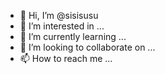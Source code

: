 - 👋 Hi, I’m @sisisusu
- 👀 I’m interested in ...
- 🌱 I’m currently learning ...
- 💞️ I’m looking to collaborate on ...
- 📫 How to reach me ...

<!---
sisisusu/sisisusu is a ✨ special ✨ repository because its `README.md` (this file) appears on your GitHub profile.
You can click the Preview link to take a look at your changes.
--->
